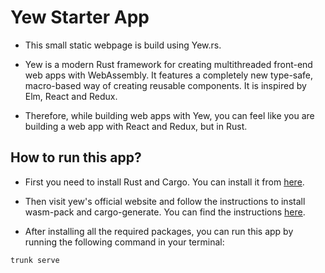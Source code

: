 # Yew Starter App

- This small static webpage is build using Yew.rs.

- Yew is a modern Rust framework for creating multithreaded front-end web apps with WebAssembly. It features a completely new type-safe, macro-based way of creating reusable components. It is inspired by Elm, React and Redux.

- Therefore, while building web apps with Yew, you can feel like you are building a web app with React and Redux, but in Rust.

## How to run this app?

- First you need to install Rust and Cargo. You can install it from [here](https://www.rust-lang.org/tools/install).

 - Then visit yew's official website and follow the instructions to install wasm-pack and cargo-generate. You can find the instructions [here](https://yew.rs/docs/getting-started/introduction).

- After installing all the required packages, you can run this app by running the following command in your terminal:

```bash
trunk serve
```